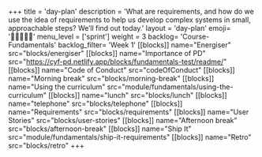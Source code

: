 +++
title = 'day-plan'
description = 'What are requirements, and how do we use the idea of requirements to help us develop complex systems in small, approachable steps? We’ll find out today.'
layout = 'day-plan'
emoji= '🧑🏽‍🤝‍🧑🏽'
menu_level = ['sprint']
weight = 3
backlog= 'Course-Fundamentals'
backlog_filter= 'Week 1'
[[blocks]]
name="Energiser"
src="blocks/energiser"
[[blocks]]
name="Importance of PD"
src="https://cyf-pd.netlify.app/blocks/fundamentals-test/readme/"
[[blocks]]
name="Code of Conduct"
src="codeOfConduct"
[[blocks]]
name="Morning break"
src="blocks/morning-break"
[[blocks]]
name="Using the curriculum"
src="module/fundamentals/using-the-curriculum"
[[blocks]]
name="lunch"
src="blocks/lunch"
[[blocks]]
name="telephone"
src="blocks/telephone"
[[blocks]]
name="Requirements"
src="blocks/requirements"
[[blocks]]
name="User Stories"
src="blocks/user-stories"
[[blocks]]
name="Afternoon break"
src="blocks/afternoon-break"
[[blocks]]
name="Ship It"
src="module/fundamentals/ship-it-requirements"
[[blocks]]
name="Retro"
src="blocks/retro"
+++
